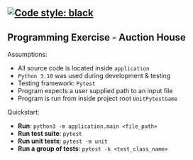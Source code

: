 [![Code style: black](https://img.shields.io/badge/code%20style-black-000000.svg)](https://github.com/psf/black) 
---

## Programming Exercise - Auction House


Assumptions:

 - All source code is located inside `application`
 - `Python 3.10` was used during development & testing
 - Testing framework: `Pytest`
 - Program expects a user supplied path to an input file
 - Program is run from inside project root `UnitPytestGame`

Quickstart:

 - **Run**: `python3 -m application.main <file_path>`
 - **Run test suite**: `pytest`
 - **Run unit tests**: `pytest -m unit`
 - **Run a group of tests**: `pytest -k <test_class_name>`
